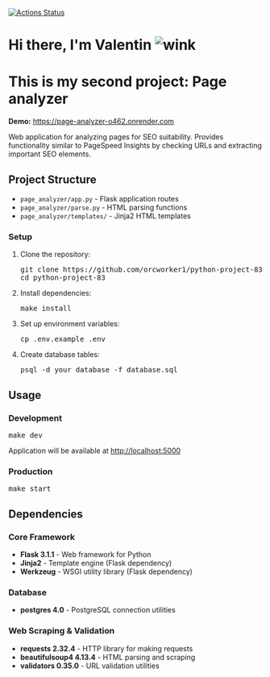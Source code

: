 <!DOCTYPE html>
<html lang="en">
<head>
    <meta charset="UTF-8">
    <meta name="viewport" content="width=device-width, initial-scale=1.0">
</head>
<p>
        <a href="https://github.com/orcworker1/python-project-83/actions">
            <img src="https://github.com/orcworker1/python-project-83/actions/workflows/hexlet-check.yml/badge.svg" alt="Actions Status">
        </a>
    </p>
<body>
    <h1>Hi there, I'm Valentin <img src="../tinymce/plugins/emoticons/img/smiley-wink.gif" alt="wink" /></h1>
    <h1>This is my second project: Page analyzer</h1>
    <p><strong>Demo:</strong> <a href="https://page-analyzer-o462.onrender.com">https://page-analyzer-o462.onrender.com</a></p>
    <p>Web application for analyzing pages for SEO suitability. Provides functionality similar to PageSpeed Insights by checking URLs and extracting important SEO elements.</p>
    <h2>Project Structure</h2>
    <ul>
        <li><code>page_analyzer/app.py</code> - Flask application routes</li>
        <li><code>page_analyzer/parse.py</code> - HTML parsing functions</li>
        <li><code>page_analyzer/templates/</code> - Jinja2 HTML templates</li>
    </ul>
    <h3>Setup</h3>
    <ol>
        <li>Clone the repository:
            <pre>git clone https://github.com/orcworker1/python-project-83.git
cd python-project-83</pre>
        </li>
        <li>Install dependencies:
            <pre>make install</pre>
        </li>
        <li>Set up environment variables:
            <pre>cp .env.example .env
</pre>
        </li>
        <li>Create database tables:
            <pre>psql -d your_database -f database.sql</pre>
        </li>
    </ol>
    <h2>Usage</h2>
    <h3>Development</h3>
    <pre>make dev</pre>
    <p>Application will be available at <a href="http://localhost:5000">http://localhost:5000</a></p>
    <h3>Production</h3>
    <pre>make start</pre>
    <h2>Dependencies</h2>
    <h3>Core Framework</h3>
    <ul>
        <li><strong>Flask 3.1.1</strong> - Web framework for Python</li>
        <li><strong>Jinja2</strong> - Template engine (Flask dependency)</li>
        <li><strong>Werkzeug</strong> - WSGI utility library (Flask dependency)</li>
    </ul>
    <h3>Database</h3>
    <ul>
        <li><strong>postgres 4.0</strong> - PostgreSQL connection utilities</li>
    </ul>
    <h3>Web Scraping & Validation</h3>
    <ul>
        <li><strong>requests 2.32.4</strong> - HTTP library for making requests</li>
        <li><strong>beautifulsoup4 4.13.4</strong> - HTML parsing and scraping</li>
        <li><strong>validators 0.35.0</strong> - URL validation utilities</li>
    </ul>
</body>
</html>